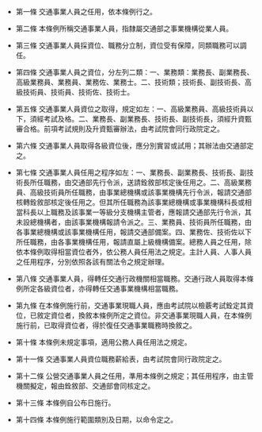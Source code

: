 * 第一條 交通事業人員之任用，依本條例行之。

* 第二條 本條例所稱交通事業人員，指隸屬交通部之事業機構從業人員。

* 第三條 交通事業人員採資位、職務分立制，資位受有保障，同類職務可以調任。

* 第四條 交通事業人員之資位，分左列二類：一、業務類：業務長、副業務長、高級業務員、業務員、業務佐、業務士。二、技術類；技術長、副技術長、高級技術員、技術員、技術佐、技術士。

* 第五條 交通事業人員資位之取得，規定如左：一、高級業務員、高級技術員以下，須經考試及格。二、業務長、副業務長、技術長、副技術長，須經升資甄審合格。前項考試規則及升資甄審辦法，由考試院會同行政院定之。

* 第六條 交通事業人員取得各級資位後，應分別實習或試用；其辦法由交通部定之。

* 第七條 交通事業人員任用之程序如左：一、業務長、副業務長、技術長、副技術長所任職務，由交通部先行令派，送請銓敘部核定後任用之。二、高級業務員、高級技術員所任職務，由事業總機構或該事業機構先行令派，報請交通部核轉銓敘部核定後任用之。但其所任職務為該事業總機構或事業機構科長或相當科長以上職務及該事業一等級分支機構主管者，應報請交通部先行令派，其未設總機構者，由該事業機構報請令派之。三、業務員、技術員所任職務，由各事業總機構或該事業機構任用，報請交通部備案。四、業務佐、技術佐以下所任職務，由各事業機構任用，報請直屬上級機構備案。總務人員之任用，除依本條例取得相當資位者外，依公務人員任用法之規定。主計人員、人事人員之任用程序，分別依照各該有關法令之規定辦理。

* 第八條 交通事業人員，得轉任交通行政機關相當職務。交通行政人員取得本條例所定各級資位者，亦得轉任交通事業機構相當職務。

* 第九條 在本條例施行前，交通事業現職人員，應由考試院以檢覈考試銓定其資位，已敘定資位者，換敘本條例所定之資位。非交通事業現職人員，在本條例施行前，已取得資位者，得於復任交通事業職務時換敘之。

* 第十條 本條例未規定事項，適用公務人員任用法之規定。

* 第十一條 交通事業人員資位職務薪給表，由考試院會同行政院定之。

* 第十二條 公營交通事業人員之任用，準用本條例之規定；其任用程序，由主管機關擬定，報由銓敘部、交通部會同核定之。

* 第十三條 本條例自公布日施行。

* 第十四條 本條例施行範圍類別及日期，以命令定之。

